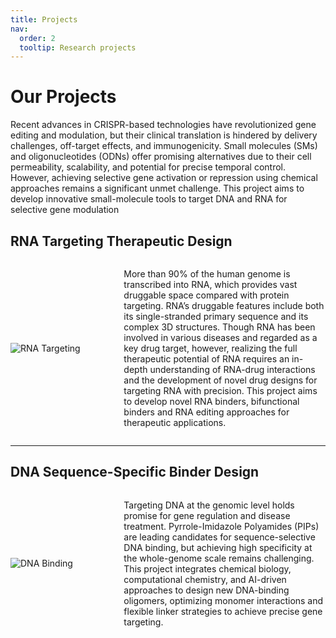 ```yaml
---
title: Projects
nav:
  order: 2
  tooltip: Research projects
---
```


# Our Projects

Recent advances in CRISPR-based technologies have revolutionized gene editing and modulation, but their clinical translation is hindered by delivery challenges, off-target effects, and immunogenicity. Small molecules (SMs) and oligonucleotides (ODNs) offer promising alternatives due to their cell permeability, scalability, and potential for precise temporal control. However, achieving selective gene activation or repression using chemical approaches remains a significant unmet challenge. This project aims to develop innovative small-molecule tools to target DNA and RNA for selective gene modulation

## RNA Targeting Therapeutic Design

<div style="display: flex; align-items: center;">
  <div style="flex: 1;">
    <img src="path_to_rna_image.jpg" alt="RNA Targeting" style="max-width: 100%; height: auto;">
  </div>
  <div style="flex: 2; padding-left: 20px;">
    <p>More than 90% of the human genome is transcribed into RNA, which provides vast druggable space compared with protein targeting. RNA’s druggable features include both its single-stranded primary sequence and its complex 3D structures. Though RNA has been involved in various diseases and regarded as a key drug target, however, realizing the full therapeutic potential of RNA requires an in-depth understanding of RNA-drug interactions and the development of novel drug designs for targeting RNA with precision. This project aims to develop novel RNA binders, bifunctional binders and RNA editing approaches for therapeutic applications.</p>
  </div>
</div>

---

## DNA Sequence-Specific Binder Design

<div style="display: flex; align-items: center;">
  <div style="flex: 1;">
    <img src="path_to_dna_image.jpg" alt="DNA Binding" style="max-width: 100%; height: auto;">
  </div>
  <div style="flex: 2; padding-left: 20px;">
    <p>Targeting DNA at the genomic level holds promise for gene regulation and disease treatment. Pyrrole-Imidazole Polyamides (PIPs) are leading candidates for sequence-selective DNA binding, but achieving high specificity at the whole-genome scale remains challenging. This project integrates chemical biology, computational chemistry, and AI-driven approaches to design new DNA-binding oligomers, optimizing monomer interactions and flexible linker strategies to achieve precise gene targeting.</p>
  </div>
</div>
